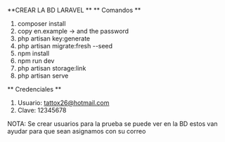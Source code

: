 **CREAR LA BD LARAVEL **
** Comandos **  
1. composer install
2. copy en.example ->  and the password 
3. php artisan key:generate
4. php artisan migrate:fresh --seed
5. npm install
6. npm run dev
7. php artisan storage:link
8. php artisan serve

** Credenciales **
1. Usuario: tattox26@hotmail.com
2. Clave: 12345678

NOTA:  Se crear usuarios para la prueba se puede ver en la BD estos van ayudar para que sean asignamos con su correo
